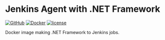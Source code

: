# Jenkins Agent with .NET Framework
[![GitHub](https://img.shields.io/github/workflow/status/dwolla/jenkins-agent-docker-dotnet-framework/Continuous%20Deployment/main?style=flat-square)](https://github.com/Dwolla/jenkins-agent-docker-dotnet-framework/actions/workflows/cd.yml)
[![Docker](https://img.shields.io/docker/v/dwolla/jenkins-agent-docker?sort=semver&style=flat-square)](https://hub.docker.com/repository/docker/dwolla/jenkins-agent-docker)
[![license](https://img.shields.io/github/license/dwolla/jenkins-agent-docker-dotnet-framework.svg?style=flat-square)](https://github.com/Dwolla/jenkins-agent-docker-dotnet-framework/blob/main/LICENSE.md)

Docker image making .NET Framework to Jenkins jobs.